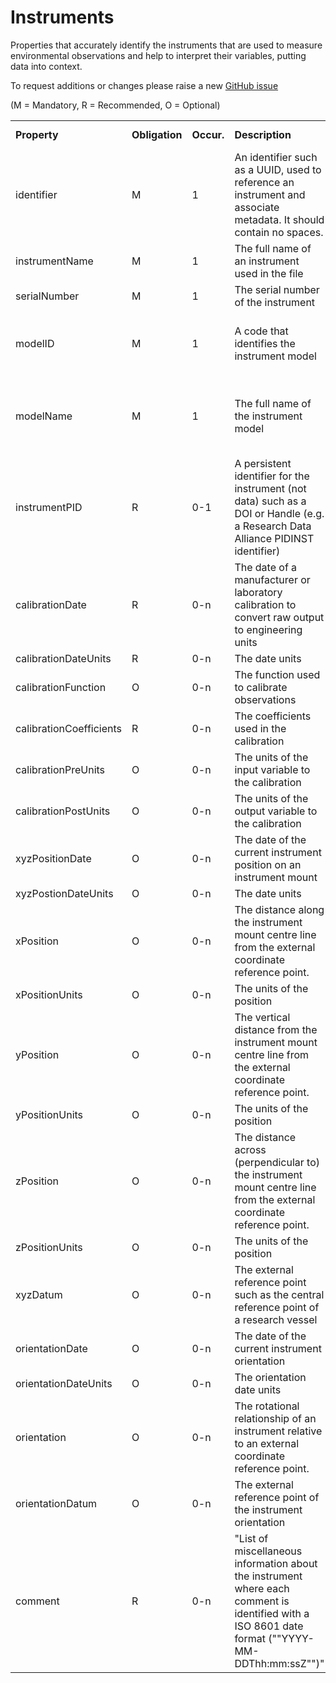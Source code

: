 # Instruments

Properties that accurately identify the instruments that are used to measure environmental observations and help to interpret their variables, putting data into context.

To request additions or changes please raise a new [GitHub issue](https://github.com/I-Ocean/common-metadata/issues/new)

(M = Mandatory, R = Recommended, O = Optional)
<table> 
<tr><td><strong>Property</strong></td><td><strong>Obligation</strong></td><td><strong>Occur.</strong></td><td><strong>Description</strong></td><td><strong>Allowed values</strong></td><td><strong>Reference</strong></td></tr> 
<tr><td>identifier</td><td>M</td><td>1</td><td>An identifier such as a UUID, used to reference an instrument and associate metadata. It should contain no spaces.</td><td>&nbsp;</td><td>&nbsp;</td></tr> 
<tr><td>instrumentName</td><td>M</td><td>1</td><td>The full name of an instrument used in the file</td><td>&nbsp;</td><td>&nbsp;</td></tr> 
<tr><td>serialNumber</td><td>M</td><td>1</td><td>The serial number of the instrument</td><td>&nbsp;</td><td>&nbsp;</td></tr> 
<tr><td>modelID</td><td>M</td><td>1</td><td>A code that identifies the instrument model</td><td>Controlled code from vocabulary collection L22</td><td><a href='https://www.bodc.ac.uk/resources/vocabularies/vocabulary_search/L22/'>L22 se
arch</a><br /><a href='http://vocab.nerc.ac.uk/collection/L22/current/'>L22 linked data (SKOS)</a></td></tr> 
<tr><td>modelName</td><td>M</td><td>1</td><td>The full name of the instrument model</td><td>Controlled preflabel from vocabulary collection L22</td><td><a href='https://www.bodc.ac.uk/resources/vocabularies/vocabulary_search/L22/'>L22 s
earch</a><br /><a href='http://vocab.nerc.ac.uk/collection/L22/current/'>L22 linked data (SKOS)</a></td></tr> 
<tr><td>instrumentPID</td><td>R</td><td>0-1</td><td>A persistent identifier for the instrument (not data) such as a DOI or Handle (e.g. a Research Data Alliance PIDINST identifier)</td><td>&nbsp;</td><td>&nbsp;</td></tr> 
<tr><td>calibrationDate</td><td>R</td><td>0-n</td><td>The date of a manufacturer or laboratory calibration to convert raw output to engineering units</td><td>ISO 8601</td><td>&nbsp;</td></tr> 
<tr><td>calibrationDateUnits</td><td>R</td><td>0-n</td><td>The date units</td><td>&nbsp;</td><td>&nbsp;</td></tr> 
<tr><td>calibrationFunction</td><td>O</td><td>0-n</td><td>The function used to calibrate observations</td><td>&nbsp;</td><td>&nbsp;</td></tr> 
<tr><td>calibrationCoefficients</td><td>R</td><td>0-n</td><td>The coefficients used in the calibration</td><td>&nbsp;</td><td>&nbsp;</td></tr> 
<tr><td>calibrationPreUnits</td><td>O</td><td>0-n</td><td>The units of the input variable to the calibration</td><td>&nbsp;</td><td>&nbsp;</td></tr> 
<tr><td>calibrationPostUnits</td><td>O</td><td>0-n</td><td>The units of the output variable to the calibration</td><td>&nbsp;</td><td>&nbsp;</td></tr> 
<tr><td>xyzPositionDate</td><td>O</td><td>0-n</td><td>The date of the current instrument position on an instrument mount</td><td>ISO 8601</td><td>&nbsp;</td></tr> 
<tr><td>xyzPostionDateUnits</td><td>O</td><td>0-n</td><td>The date units</td><td>&nbsp;</td><td>&nbsp;</td></tr> 
<tr><td>xPosition</td><td>O</td><td>0-n</td><td>The distance along the instrument mount centre line from the external coordinate reference point.</td><td>&nbsp;</td><td>&nbsp;</td></tr> 
<tr><td>xPositionUnits</td><td>O</td><td>0-n</td><td>The units of the position</td><td>&nbsp;</td><td>&nbsp;</td></tr> 
<tr><td>yPosition</td><td>O</td><td>0-n</td><td>The vertical distance from the instrument mount centre line from the external coordinate reference point.</td><td>&nbsp;</td><td>&nbsp;</td></tr> 
<tr><td>yPositionUnits</td><td>O</td><td>0-n</td><td>The units of the position</td><td>&nbsp;</td><td>&nbsp;</td></tr> 
<tr><td>zPosition</td><td>O</td><td>0-n</td><td>The distance across (perpendicular to) the instrument mount centre line from the external coordinate reference point.</td><td>&nbsp;</td><td>&nbsp;</td></tr> 
<tr><td>zPositionUnits</td><td>O</td><td>0-n</td><td>The units of the position</td><td>&nbsp;</td><td>&nbsp;</td></tr> 
<tr><td>xyzDatum</td><td>O</td><td>0-n</td><td>The external reference point such as the central reference point of a research vessel</td><td>&nbsp;</td><td>&nbsp;</td></tr> 
<tr><td>orientationDate</td><td>O</td><td>0-n</td><td>The date of the current instrument orientation</td><td>ISO 8601</td><td>&nbsp;</td></tr> 
<tr><td>orientationDateUnits</td><td>O</td><td>0-n</td><td>The orientation date units</td><td>&nbsp;</td><td>&nbsp;</td></tr> 
<tr><td>orientation</td><td>O</td><td>0-n</td><td>The rotational relationship of an instrument relative to an external coordinate reference point.</td><td>&nbsp;</td><td>&nbsp;</td></tr> 
<tr><td>orientationDatum</td><td>O</td><td>0-n</td><td>The external reference point of the instrument orientation</td><td>&nbsp;</td><td>&nbsp;</td></tr> 
<tr><td>comment</td><td>R</td><td>0-n</td><td>"List of miscellaneous information about the instrument where each comment is identified with a ISO 8601 date format (""YYYY-MM-DDThh:mm:ssZ"")"</td><td>&nbsp;</td><td>&nbsp;</td></tr> 
</table> 
